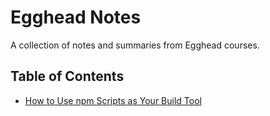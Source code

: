 # Egghead Notes

A collection of notes and summaries from Egghead courses.

## Table of Contents
- [How to Use npm Scripts as Your Build Tool](https://github.com/danyim/egghead-notes/npm-scripts-build-tool.md)
